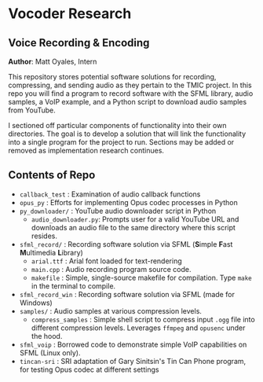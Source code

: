 # Vocoder Research
## Voice Recording & Encoding

**Author**: Matt Oyales, Intern

This repository stores potential software solutions for recording, compressing, and sending audio
as they pertain to the TMIC project. In this repo you will find a program to record software with
the SFML library, audio samples, a VoIP example, and a Python script to download audio samples from
YouTube.

I sectioned off particular components of functionality into their own directories. The goal is to develop
a solution that will link the functionality into a single program for the project to run. Sections may be added
or removed as implementation research continues.

## Contents of Repo
* `callback_test` : Examination of audio callback functions
* `opus_py` : Efforts for implementing Opus codec processes in Python
* `py_downloader/` : YouTube audio downloader script in Python
    * `audio_downloader.py`: Prompts user for a valid YouTube URL and downloads an audio file to
                             the same directory where this script resides.
* `sfml_record/` : Recording software solution via SFML (**S**imple **F**ast **M**ultimedia **L**ibrary)
    * `arial.ttf` : Arial font loaded for text-rendering
    * `main.cpp` : Audio recording program source code.
    * `makefile` : Simple, single-source makefile for compilation. Type `make` in the terminal to compile.
* `sfml_record_win` : Recording software solution via SFML (made for Windows) 
* `samples/` : Audio samples at various compression levels.
    * `compress_samples` : Simple shell script to compress input `.ogg` file into different compression
                           levels. Leverages `ffmpeg` and `opusenc` under the hood.
* `sfml_voip` : Borrowed code to demonstrate simple VoIP capabilities on SFML (Linux only).
* `tincan-sri` : SRI adaptation of Gary Sinitsin's Tin Can Phone program, for testing Opus codec at different settings